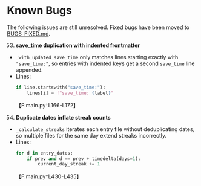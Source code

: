 # Known Bugs

The following issues are still unresolved. Fixed bugs have been moved to [BUGS_FIXED.md](BUGS_FIXED.md).


53. **save_time duplication with indented frontmatter**
   - `_with_updated_save_time` only matches lines starting exactly with
     `"save_time:"`, so entries with indented keys get a second `save_time`
     line appended.
   - Lines:
     ```python
     if line.startswith("save_time:"):
         lines[i] = f"save_time: {label}"
     ```
     【F:main.py†L166-L172】

54. **Duplicate dates inflate streak counts**
   - `_calculate_streaks` iterates each entry file without deduplicating dates,
     so multiple files for the same day extend streaks incorrectly.
   - Lines:
     ```python
     for d in entry_dates:
         if prev and d == prev + timedelta(days=1):
             current_day_streak += 1
     ```
     【F:main.py†L430-L435】

